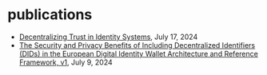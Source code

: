 # publications

- [Decentralizing Trust in Identity Systems](./DecentralizingTrustInIdentitySystems.pdf), July 17, 2024
- [The Security and Privacy Benefits of Including Decentralized Identifiers (DIDs) in the European Digital Identity Wallet Architecture and Reference
Framework, v1](https://github.com/decentralized-identity/publications/blob/main/DID_EUDIW_ARF-20240709.pdf), July 9, 2024
